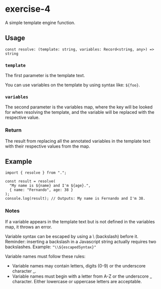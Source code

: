 # exercise-4
A simple template engine function.

## Usage
```
const resolve: (template: string, variables: Record<string, any>) => string
```

### `template`
The first parameter is the template text.

You can use variables on the template by using syntax like: `${foo}`.

### `variables`
The second parameter is the variables map, where the key will be looked for when resolving the template, and the variable will be replaced with the respective value.

### Return
The result from replacing all the annotated variables in the template text with their respective values from the map.

## Example
```
import { resolve } from ".";

const result = resolve(
  "My name is ${name} and I'm ${age}.",
  { name: "Fernando", age: 38 }
);
console.log(result); // Outputs: My name is Fernando and I'm 38.

```

### Notes
If a variable appears in the template text but is not defined in the variables map, it throws an error.

Variable syntax can be escaped by using a \ (backslash) before it.
Reminder: inserting a backslash in a Javascript string actually requires two backslashes. Example: `"\\${escapedSyntax}"`

Variable names must follow these rules:
- Variable names may contain letters, digits (0-9) or the underscore character _.
- Variable names must begin with a letter from A-Z or the underscore _ character. Either lowercase or uppercase letters are acceptable.